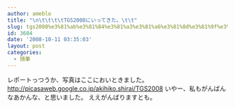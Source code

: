 ```yaml
---
author: ameblo
title: "\n\t\t\t\tTGS2008にいってきた。\t\t"
slug: tgs2008%e3%81%ab%e3%81%84%e3%81%a3%e3%81%a6%e3%81%8d%e3%81%9f%e3%80%82
id: 3604
date: '2008-10-11 03:35:03'
layout: post
categories:
  - 随筆
---
```


レポートっつうか、写真はここにおいときました。 http://picasaweb.google.co.jp/akihiko.shirai/TGS2008 いやー、私もがんばんなあかんな、と思いました。 ええがんばりますとも。